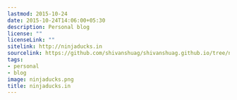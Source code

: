 ```yaml
---
lastmod: 2015-10-24
date: 2015-10-24T14:06:00+05:30
description: Personal blog
license: ""
licenseLink: ""
sitelink: http://ninjaducks.in
sourcelink: https://github.com/shivanshuag/shivanshuag.github.io/tree/new
tags:
- personal
- blog
image: ninjaducks.png
title: ninjaducks.in
---
```

